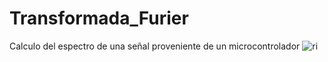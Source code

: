 # Transformada_Furier
Calculo del espectro de una señal proveniente de un microcontrolador
![ri](https://user-images.githubusercontent.com/85959332/227787284-d1d9001c-e8f3-4af3-870f-df33970a2bc1.jpg)
